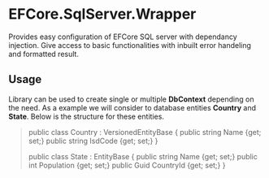 EFCore.SqlServer.Wrapper
=========================
Provides easy configuration of EFCore SQL server with dependancy injection. Give access to basic functionalities with inbuilt error handeling and formatted result.

Usage
---------
Library can be used to create single or multiple **DbContext** depending on the need. As a example we will consider to database entities **Country** and **State**. Below is the structure for these entities.

> public class Country : VersionedEntityBase
> {
>   public string Name {get; set;}
>   public string IsdCode {get; set;}
> }
> 
> public class State : EntityBase
> {
>   public string Name {get; set;}
>   public int Population {get; set;}
>   public Guid CountryId {get; set;}
> }

